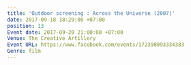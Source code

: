 ```yaml
---
title: 'Outdoor screening : Across the Universe (2007)'
date: 2017-09-18 18:29:00 +07:00
position: 13
Event date: 2017-09-20 21:00:00 +07:00
Venue: The Creative Artillery
Event URL: https://www.facebook.com/events/172398093334383
Genre: film
---
```


